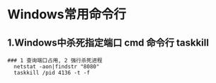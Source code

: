 # Windows常用命令行
## 1.Windows中杀死指定端口 cmd 命令行 taskkill 
    ### 1 查询端口占用, 2 强行杀死进程
      netstat -aon|findstr "8080"
      taskkill /pid 4136 -t -f
